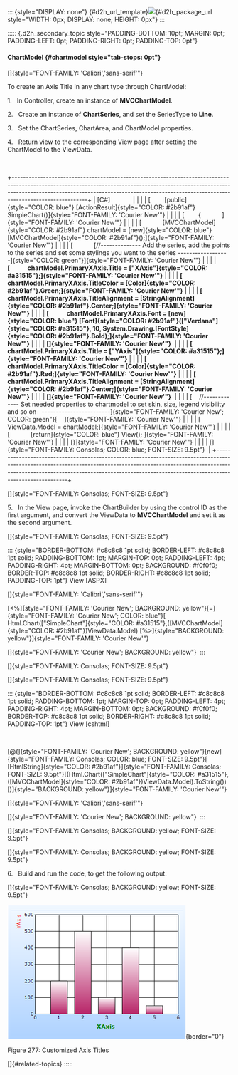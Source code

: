 ::: {style="DISPLAY: none"}
[](ms-xhelp:///?Id=d2h_url_template){#d2h_url_template}![](!package_url!){#d2h_package_url style="WIDTH: 0px; DISPLAY: none; HEIGHT: 0px"}
:::

::::: {.d2h_secondary_topic style="PADDING-BOTTOM: 10pt; MARGIN: 0pt; PADDING-LEFT: 0pt; PADDING-RIGHT: 0pt; PADDING-TOP: 0pt"}
#### ChartModel {#chartmodel style="tab-stops: 0pt"}

[]{style="FONT-FAMILY: 'Calibri','sans-serif'"} 

To create an Axis Title in any chart type through ChartModel:

1.   In Controller, create an instance of **MVCChartModel**.

2.   Create an instance of **ChartSeries**, and set the SeriesType to **Line**.

3.   Set the ChartSeries, ChartArea, and ChartModel properties.

4.   Return view to the corresponding View page after setting the ChartModel to the ViewData.

 

+--------------------------------------------------------------------------------------------------------------------------------------------------------------------------------------------------------------------------------------------------------------------+
| \[C#\]                                                                                                                                                                                                                                                             |
|                                                                                                                                                                                                                                                                    |
| [        [public]{style="COLOR: blue"} [ActionResult]{style="COLOR: #2b91af"} SimpleChart()]{style="FONT-FAMILY: 'Courier New'"}                                                                                                                                   |
|                                                                                                                                                                                                                                                                    |
| [        {            ]{style="FONT-FAMILY: 'Courier New'"}                                                                                                                                                                                                        |
|                                                                                                                                                                                                                                                                    |
| [            [MVCChartModel]{style="COLOR: #2b91af"} chartModel = [new]{style="COLOR: blue"} [MVCChartModel]{style="COLOR: #2b91af"}();]{style="FONT-FAMILY: 'Courier New'"}                                                                                       |
|                                                                                                                                                                                                                                                                    |
| [            [//\-\-\-\-\-\-\-\-\-\-\-\-\-- Add the series, add the points to the series and set some stylings you want to the series \-\-\-\-\-\-\-\-\-\-\-\-\-\-\-\-\--]{style="COLOR: green"}]{style="FONT-FAMILY: 'Courier New'"}                              |
|                                                                                                                                                                                                                                                                    |
| **[            chartModel.PrimaryXAxis.Title = [\"XAxis\"]{style="COLOR: #a31515"};]{style="FONT-FAMILY: 'Courier New'"}**                                                                                                                                         |
|                                                                                                                                                                                                                                                                    |
| **[            chartModel.PrimaryXAxis.TitleColor = [Color]{style="COLOR: #2b91af"}.Green;]{style="FONT-FAMILY: 'Courier New'"}**                                                                                                                                  |
|                                                                                                                                                                                                                                                                    |
| **[            chartModel.PrimaryXAxis.TitleAlignment = [StringAlignment]{style="COLOR: #2b91af"}.Center;]{style="FONT-FAMILY: 'Courier New'"}**                                                                                                                   |
|                                                                                                                                                                                                                                                                    |
| **[            chartModel.PrimaryXAxis.Font = [new]{style="COLOR: blue"} [Font]{style="COLOR: #2b91af"}([\"Verdana\"]{style="COLOR: #a31515"}, 10, System.Drawing.[FontStyle]{style="COLOR: #2b91af"}.Bold);]{style="FONT-FAMILY: 'Courier New'"}**                |
|                                                                                                                                                                                                                                                                    |
| **[]{style="FONT-FAMILY: 'Courier New'"}**                                                                                                                                                                                                                         |
|                                                                                                                                                                                                                                                                    |
| **[            chartModel.PrimaryXAxis.Title = [\"YAxis\"]{style="COLOR: #a31515"};]{style="FONT-FAMILY: 'Courier New'"}**                                                                                                                                         |
|                                                                                                                                                                                                                                                                    |
| **[            chartModel.PrimaryXAxis.TitleColor = [Color]{style="COLOR: #2b91af"}.Red;]{style="FONT-FAMILY: 'Courier New'"}**                                                                                                                                    |
|                                                                                                                                                                                                                                                                    |
| **[            chartModel.PrimaryXAxis.TitleAlignment = [StringAlignment]{style="COLOR: #2b91af"}.Center;]{style="FONT-FAMILY: 'Courier New'"}**                                                                                                                   |
|                                                                                                                                                                                                                                                                    |
| **[]{style="FONT-FAMILY: 'Courier New'"}**                                                                                                                                                                                                                         |
|                                                                                                                                                                                                                                                                    |
| [    //\-\-\-\-\-\-\-\-\-\-\-\-- Set needed properties to chartmodel to set skin, size, legend visibility and so on   \-\-\-\-\-\-\-\-\-\-\-\-\-\-\-\-\-\-\-\-\-\-\--]{style="FONT-FAMILY: 'Courier New'; COLOR: green"}[    ]{style="FONT-FAMILY: 'Courier New'"} |
|                                                                                                                                                                                                                                                                    |
| [            ViewData.Model = chartModel;]{style="FONT-FAMILY: 'Courier New'"}                                                                                                                                                                                     |
|                                                                                                                                                                                                                                                                    |
| [            [return]{style="COLOR: blue"} View(); ]{style="FONT-FAMILY: 'Courier New'"}                                                                                                                                                                           |
|                                                                                                                                                                                                                                                                    |
| [}]{style="FONT-FAMILY: 'Courier New'"}                                                                                                                                                                                                                            |
|                                                                                                                                                                                                                                                                    |
| []{style="FONT-FAMILY: Consolas; COLOR: blue; FONT-SIZE: 9.5pt"}                                                                                                                                                                                                   |
+--------------------------------------------------------------------------------------------------------------------------------------------------------------------------------------------------------------------------------------------------------------------+

[]{style="FONT-FAMILY: Consolas; FONT-SIZE: 9.5pt"} 

5.   In the View page, invoke the ChartBuilder by using the control ID as the first argument, and convert the ViewData to **MVCChartModel** and set it as the second argument.

[]{style="FONT-FAMILY: Consolas; FONT-SIZE: 9.5pt"} 

::: {style="BORDER-BOTTOM: #c8c8c8 1pt solid; BORDER-LEFT: #c8c8c8 1pt solid; PADDING-BOTTOM: 1pt; MARGIN-TOP: 0pt; PADDING-LEFT: 4pt; PADDING-RIGHT: 4pt; MARGIN-BOTTOM: 0pt; BACKGROUND: #f0f0f0; BORDER-TOP: #c8c8c8 1pt solid; BORDER-RIGHT: #c8c8c8 1pt solid; PADDING-TOP: 1pt"}
View \[ASPX\]

[]{style="FONT-FAMILY: 'Calibri','sans-serif'"} 

[\<%]{style="FONT-FAMILY: 'Courier New'; BACKGROUND: yellow"}[=]{style="FONT-FAMILY: 'Courier New'; COLOR: blue"}[ Html.Chart([\"SimpleChart\"]{style="COLOR: #a31515"},([MVCChartModel]{style="COLOR: #2b91af"})ViewData.Model) [%\>]{style="BACKGROUND: yellow"}]{style="FONT-FAMILY: 'Courier New'"}

[]{style="FONT-FAMILY: 'Courier New'; BACKGROUND: yellow"} 
:::

[]{style="FONT-FAMILY: Consolas; FONT-SIZE: 9.5pt"} 

[]{style="FONT-FAMILY: Consolas; FONT-SIZE: 9.5pt"} 

::: {style="BORDER-BOTTOM: #c8c8c8 1pt solid; BORDER-LEFT: #c8c8c8 1pt solid; PADDING-BOTTOM: 1pt; MARGIN-TOP: 0pt; PADDING-LEFT: 4pt; PADDING-RIGHT: 4pt; MARGIN-BOTTOM: 0pt; BACKGROUND: #f0f0f0; BORDER-TOP: #c8c8c8 1pt solid; BORDER-RIGHT: #c8c8c8 1pt solid; PADDING-TOP: 1pt"}
View \[cshtml\]

 

[@(]{style="FONT-FAMILY: 'Courier New'; BACKGROUND: yellow"}[new]{style="FONT-FAMILY: Consolas; COLOR: blue; FONT-SIZE: 9.5pt"}[ [HtmlString]{style="COLOR: #2b91af"}]{style="FONT-FAMILY: Consolas; FONT-SIZE: 9.5pt"}[(Html.Chart([\"SimpleChart\"]{style="COLOR: #a31515"},([MVCChartModel]{style="COLOR: #2b91af"})ViewData.Model).ToString())[)]{style="BACKGROUND: yellow"}]{style="FONT-FAMILY: 'Courier New'"}

[]{style="FONT-FAMILY: 'Calibri','sans-serif'"} 

[]{style="FONT-FAMILY: 'Courier New'; BACKGROUND: yellow"} 
:::

[]{style="FONT-FAMILY: Consolas; BACKGROUND: yellow; FONT-SIZE: 9.5pt"} 

[]{style="FONT-FAMILY: Consolas; BACKGROUND: yellow; FONT-SIZE: 9.5pt"} 

6.   Build and run the code, to get the following output:

[]{style="FONT-FAMILY: Consolas; BACKGROUND: yellow; FONT-SIZE: 9.5pt"} 

![](ImagesExt/image69_191.png){border="0"}

Figure 277: Customized Axis Titles

[]{#related-topics}
:::::
